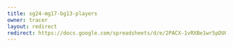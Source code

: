 ```yaml
---
title: sg24-mg17-bg13-players
owner: tracer
layout: redirect
redirect: https://docs.google.com/spreadsheets/d/e/2PACX-1vRXBe1wr5pDU08UKDq7TqIDsqqDJHOyWSKF534y2f-DH918QTakOLpr-Pp7xK334a5tUicUJPoMSgGj/pubhtml?gid=207926830
---
```

